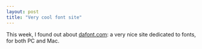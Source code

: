 ```yaml
---
layout: post
title: "Very cool font site"
---
```


This week, I found out about [dafont.com](http://www.dafont.com/): a very nice site dedicated to fonts, for both PC and Mac.